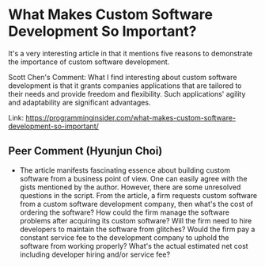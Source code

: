 <h1>What Makes Custom Software Development So Important?</h1>

<p>It's a very interesting article in that it mentions five reasons to demonstrate the importance of custom software development. </p>
<p>Scott Chen's Comment: What I find interesting about custom software development is that it grants companies applications that are tailored to their needs and provide freedom and flexibility. Such applications' agility and adaptability are significant advantages.</p>

Link: https://programminginsider.com/what-makes-custom-software-development-so-important/

## Peer Comment (Hyunjun Choi)

-   The article manifests fascinating essence about building custom software from a business point of view. One can easily agree with the gists mentioned by the author. However, there are some unresolved questions in the script. From the article, a firm requests custom software from a custom software development company, then what's the cost of ordering the software? How could the firm manage the software problems after acquiring its custom software? Will the firm need to hire developers to maintain the software from glitches? Would the firm pay a constant service fee to the development company to uphold the software from working properly? What's the actual estimated net cost including developer hiring and/or service fee?
